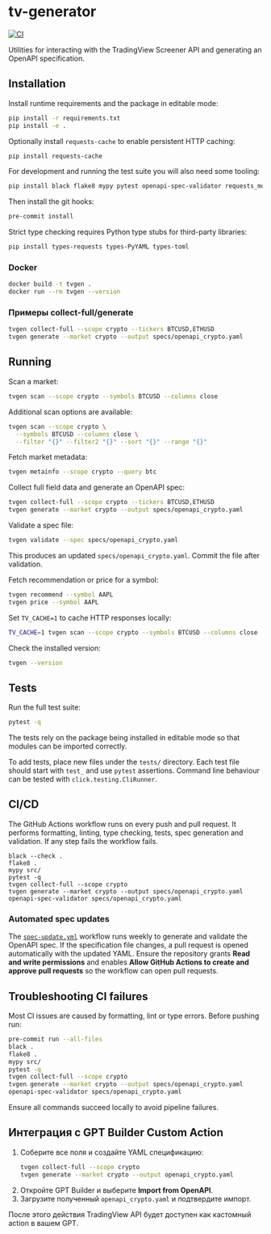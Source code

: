 # tv-generator

[![CI](https://github.com/TrololoBird/tv-generator/actions/workflows/ci.yml/badge.svg)](https://github.com/TrololoBird/tv-generator/actions/workflows/ci.yml)

Utilities for interacting with the TradingView Screener API and generating an OpenAPI specification.

## Installation

Install runtime requirements and the package in editable mode:

```bash
pip install -r requirements.txt
pip install -e .
```

Optionally install `requests-cache` to enable persistent HTTP caching:

```bash
pip install requests-cache
```

For development and running the test suite you will also need some tooling:

```bash
pip install black flake8 mypy pytest openapi-spec-validator requests_mock pre-commit
```
Then install the git hooks:

```bash
pre-commit install
```

Strict type checking requires Python type stubs for third-party libraries:

```bash
pip install types-requests types-PyYAML types-toml
```

### Docker

```bash
docker build -t tvgen .
docker run --rm tvgen --version
```

### Примеры collect-full/generate

```bash
tvgen collect-full --scope crypto --tickers BTCUSD,ETHUSD
tvgen generate --market crypto --output specs/openapi_crypto.yaml
```

## Running

Scan a market:

```bash
tvgen scan --scope crypto --symbols BTCUSD --columns close
```

Additional scan options are available:

```bash
tvgen scan --scope crypto \
  --symbols BTCUSD --columns close \
  --filter "{}" --filter2 "{}" --sort "{}" --range "{}"
```

Fetch market metadata:

```bash
tvgen metainfo --scope crypto --query btc
```

Collect full field data and generate an OpenAPI spec:

```bash
tvgen collect-full --scope crypto --tickers BTCUSD,ETHUSD
tvgen generate --market crypto --output specs/openapi_crypto.yaml
```

Validate a spec file:

```bash
tvgen validate --spec specs/openapi_crypto.yaml
```

This produces an updated `specs/openapi_crypto.yaml`. Commit the file after validation.

Fetch recommendation or price for a symbol:

```bash
tvgen recommend --symbol AAPL
tvgen price --symbol AAPL
```

Set `TV_CACHE=1` to cache HTTP responses locally:

```bash
TV_CACHE=1 tvgen scan --scope crypto --symbols BTCUSD --columns close
```

Check the installed version:

```bash
tvgen --version
```

## Tests

Run the full test suite:

```bash
pytest -q
```
The tests rely on the package being installed in editable mode so that modules
can be imported correctly.

To add tests, place new files under the `tests/` directory. Each test file should start with `test_` and use `pytest` assertions. Command line behaviour can be tested with `click.testing.CliRunner`.

## CI/CD

The GitHub Actions workflow runs on every push and pull request. It performs formatting, linting, type checking, tests, spec generation and validation. If any step fails the workflow fails.

```text
black --check .
flake8 .
mypy src/
pytest -q
tvgen collect-full --scope crypto
tvgen generate --market crypto --output specs/openapi_crypto.yaml
openapi-spec-validator specs/openapi_crypto.yaml
```

### Automated spec updates

The [`spec-update.yml`](.github/workflows/spec-update.yml) workflow runs weekly to generate and validate the OpenAPI spec. If the specification file changes, a pull request is opened automatically with the updated YAML.
Ensure the repository grants **Read and write permissions** and enables **Allow GitHub Actions to create and approve pull requests** so the workflow can open pull requests.
## Troubleshooting CI failures

Most CI issues are caused by formatting, lint or type errors. Before pushing run:

```bash
pre-commit run --all-files
black .
flake8 .
mypy src/
pytest -q
tvgen collect-full --scope crypto
tvgen generate --market crypto --output specs/openapi_crypto.yaml
openapi-spec-validator specs/openapi_crypto.yaml
```

Ensure all commands succeed locally to avoid pipeline failures.

## Интеграция с GPT Builder Custom Action

1. Соберите все поля и создайте YAML спецификацию:
   ```bash
   tvgen collect-full --scope crypto
   tvgen generate --market crypto --output openapi_crypto.yaml
   ```
2. Откройте GPT Builder и выберите **Import from OpenAPI**.
3. Загрузите полученный `openapi_crypto.yaml` и подтвердите импорт.

После этого действия TradingView API будет доступен как кастомный action в вашем GPT.

